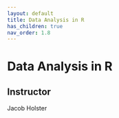 ```yaml
---
layout: default
title: Data Analysis in R
has_children: true
nav_order: 1.8
---
```


# Data Analysis in R

## Instructor
Jacob Holster
